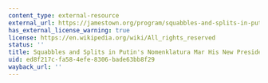 ```yaml
---
content_type: external-resource
external_url: https://jamestown.org/program/squabbles-and-splits-in-putins-nomenklatura-mar-his-new-presidency/
has_external_license_warning: true
license: https://en.wikipedia.org/wiki/All_rights_reserved
status: ''
title: Squabbles and Splits in Putin's Nomenklatura Mar His New Presidency
uid: ed8f217c-fa58-4efe-8306-bade63bb8f29
wayback_url: ''
---
```


